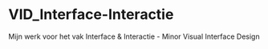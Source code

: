 # VID_Interface-Interactie
Mijn werk voor het vak Interface &amp; Interactie - Minor Visual Interface Design

